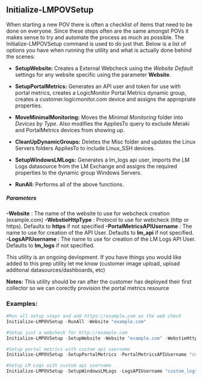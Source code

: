 ## Initialize-LMPOVSetup

When starting a new POV there is often a checklist of items that need to be done on everyone. Since these steps often are the same amongst POVs it makes sense to try and automate the process as much as possible. The Initialize-LMPOVSetup command is used to do just that. Below is a list of options you have when running the utility and what is actually done behind the scenes:

- **SetupWebsite:** Creates a External Webcheck using the _Website Default_ settings for any website specific using the parameter **Website**.

- **SetupPortalMetrics:** Generates an API user and token for use with portal metrics, creates a LogicMonitor Portal Metrics dynamic group, creates a customer.logicmonitor.com device and assigns the appropriate properties.

- **MoveMinimalMonitoring:** Moves the _Minimal Monitoring_ folder into _Devices by Type_. Also modifies the AppliesTo query to exclude Meraki and PortalMetrics devices from showing up.

- **CleanUpDynamicGroups:** Deletes the Misc folder and updates the Linux Servers folders AppliesTo to include Linux_SSH devices.

- **SetupWindowsLMLogs:** Generates a lm_logs api user, imports the LM Logs datasource from the LM Exchange and assigns the required properties to the dynamic group Windows Servers.

- **RunAll:** Performs all of the above functions.

##### Parameters

**-Website** : The name of the website to use for webcheck creation (example.com)
**-WebstieHttpType** : Protocol to use for webcheck (http or https). Defaults to **https** if not specified
**-PortalMetricsAPIUsername** : The name to use for creation of the API User. Defaults to **lm_api** if not specified.
**-LogsAPIUsername** : The name to use for creation of the LM Logs API User. Defaults to **lm_logs** if not specified.

This utility is an ongoing devlopment. If you have things you would like added to this prep utility let me know (customer image upload, upload additonal datasources/dashboards, etc)

**Notes:** This utility should be ran after the customer has deployed their first collector so we can corectly provision the portal metrics resource

### Examples:

```powershell
#Run all setup steps and add https://example.com as the web check
Initialize-LMPOVSetup -RunAll -Website "example.com"

#Setup just a webcheck for http://example.com
Initialize-LMPOVSetup -SetupWebsite -Website "example.com" -WebstieHttpType "http"

#Setup portal metrics with custom api username
Initialize-LMPOVSetup -SetupPortalMetrics -PortalMetricsAPIUsername "custom_name"

#Setup LM Logs with custom api username
Initialize-LMPOVSetup -SetupWindowsLMLogs -LogsAPIUsername "custom_logs_name"
```
